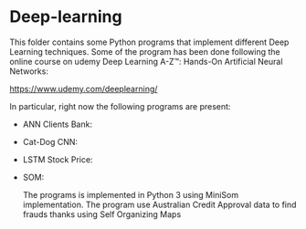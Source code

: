 # Deep-learning
This folder contains some Python programs that implement different Deep Learning techniques.
Some of the program has been done following the online course on udemy Deep Learning A-Z™: Hands-On Artificial Neural Networks:

https://www.udemy.com/deeplearning/

In particular, right now the following programs are present:

* ANN Clients Bank:

* Cat-Dog CNN:

* LSTM Stock Price:

* SOM:

  The programs is implemented in Python 3 using MiniSom implementation. The program use Australian Credit Approval data to find frauds thanks using Self Organizing Maps
  
